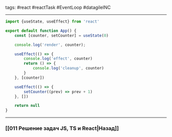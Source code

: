 tags: #react #reactTask #EventLoop #datagileINC 
____

```jsx
import {useState, useEffect} from 'react'

export default function App() {
	const [counter, setCounter] = useState(0)

	console.log('render', counter);

	useEffect(() => {
		console.log('effect', counter)
		return () => {
			console.log('cleanup', counter)
		}
	}, [counter])

	useEffect(() => {
		setCounter((prev) => prev + 1)
	}, [])

	return null
}
```


___
### [[011 Решение задач JS, TS и React|Назад]]